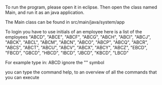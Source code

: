 To run the program, please open it in eclipse. Then open the class named Main, and run it as an java application.

The Main class can be found in src/main/java/system/app

To login you have to use initials of an employee here is a list of the employees
"ABCD", "ABCE", "ABCF", "ABCG", "ABCH", "ABCI", "ABCJ", "ABCK", "ABCL", "ABCM", "ABCN",
				"ABCO", "ABCP", "ABCQ", "ABCR", "ABCS", "ABCT", "ABCU", "ABCV", "ABCX", "ABCY", "ABCZ", "EBCD", "FBCD",
				"GBCD", "HBCD", "IBCD", "JBCD", "KBCD", "LBCD" 
				
For example type in: ABCD 
ignore the "" symbol

you can type the command help, to an overview of all the commands that you can execute